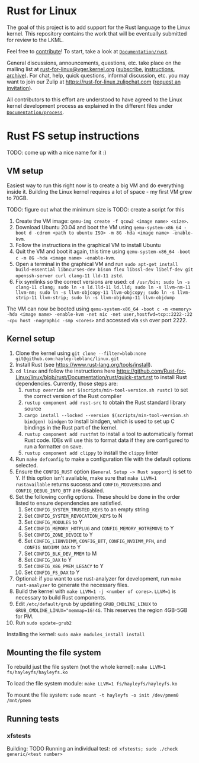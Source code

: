 # Rust for Linux

The goal of this project is to add support for the Rust language to the Linux kernel. This repository contains the work that will be eventually submitted for review to the LKML.

Feel free to [contribute](https://github.com/Rust-for-Linux/linux/contribute)! To start, take a look at [`Documentation/rust`](https://github.com/Rust-for-Linux/linux/tree/rust/Documentation/rust).

General discussions, announcements, questions, etc. take place on the mailing list at rust-for-linux@vger.kernel.org ([subscribe](mailto:majordomo@vger.kernel.org?body=subscribe%20rust-for-linux), [instructions](http://vger.kernel.org/majordomo-info.html), [archive](https://lore.kernel.org/rust-for-linux/)). For chat, help, quick questions, informal discussion, etc. you may want to join our Zulip at https://rust-for-linux.zulipchat.com ([request an invitation](https://lore.kernel.org/rust-for-linux/CANiq72kW07hWjuc+dyvYH9NxyXoHsQLCtgvtR+8LT-VaoN1J_w@mail.gmail.com/T/)).

All contributors to this effort are understood to have agreed to the Linux kernel development process as explained in the different files under [`Documentation/process`](https://www.kernel.org/doc/html/latest/process/index.html).

<!-- XXX: Only for GitHub -- do not commit into mainline -->

# Rust FS setup instructions
TODO: come up with a nice name for it :)

## VM setup
Easiest way to run this right now is to create a big VM and do everything inside it. Building the Linux kernel requires a lot of space - my first VM grew to 70GB. 

TODO: figure out what the minimum size is
TODO: create a script for this

1. Create the VM image: `qemu-img create -f qcow2 <image name> <size>`.
2. Download Ubuntu 20.04 and boot the VM using `qemu-system-x86_64 -boot d -cdrom <path to ubuntu ISO> -m 8G -hda <image name> -enable-kvm`.
3. Follow the instructions in the graphical VM to install Ubuntu
4. Quit the VM and boot it again, this time using `qemu-system-x86_64 -boot c -m 8G -hda <image name> -enable-kvm`. 
5. Open a terminal in the graphical VM and run `sudo apt-get install build-essential libncurses-dev bison flex libssl-dev libelf-dev git openssh-server curl clang-11 lld-11 zstd`.
6. Fix symlinks so the correct versions are used: `cd /usr/bin; sudo ln -s clang-11 clang; sudo ln -s ld.lld-11 ld.lld; sudo ln -s llvm-nm-11 llvm-nm; sudo ln -s llvm-objcopy-11 llvm-objcopy; sudo ln -s llvm-strip-11 llvm-strip; sudo ln -s llvm-objdump-11 llvm-objdump`

The VM can now be booted using `qemu-system-x86_64 -boot c -m <memory> -hda <image name> -enable-kvm -net nic -net user,hostfwd=tcp::2222-:22 -cpu host -nographic -smp <cores>` and accessed via `ssh` over port 2222. 

## Kernel setup
1. Clone the kernel using `git clone --filter=blob:none git@github.com:hayley-leblanc/linux.git`
2. Install Rust (see https://www.rust-lang.org/tools/install).
3. `cd linux` and follow the instructions here https://github.com/Rust-for-Linux/linux/blob/rust/Documentation/rust/quick-start.rst to install Rust dependencies. Currently, those steps are:
    1. `rustup override set $(scripts/min-tool-version.sh rustc)` to set the correct version of the Rust compiler
    2. `rustup component add rust-src` to obtain the Rust standard library source
    3. `cargo install --locked --version $(scripts/min-tool-version.sh bindgen) bindgen` to install bindgen, which is used to set up C bindings in the Rust part of the kernel.
    4. `rustup component add rustfmt` to install a tool to automatically format Rust code. IDEs will use this to format data if they are configured to run a formatter on save.
    5. `rustup component add clippy` to install the `clippy` linter
4. Run `make defconfig` to make a configuration file with the default options selected.
5. Ensure the `CONFIG_RUST` option (`General Setup -> Rust support`) is set to Y. If this option isn't available, make sure that `make LLVM=1 rustavailable` returns success and `CONFIG_MODVERSIONS` and `CONFIG_DEBUG_INFO_BTF` are disabled.
6. Set the following config options. These should be done in the order listed to ensure dependencies are satisfied.
    1. Set `CONFIG_SYSTEM_TRUSTED_KEYS` to an empty string
    2. Set `CONFIG_SYSTEM_REVOCATION_KEYS` to N
    3. Set `CONFIG_MODULES` to Y 
    4. Set `CONFIG_MEMORY_HOTPLUG` and `CONFIG_MEMORY_HOTREMOVE` to Y
    5. Set `CONFIG_ZONE_DEVICE` to Y
    6. Set `CONFIG_LIBNVDIMM`, `CONFIG_BTT`, `CONFIG_NVDIMM_PFN`, and `CONFIG_NVDIMM_DAX` to Y
    7. Set `CONFIG_BLK_DEV_PMEM` to M
    8. Set `CONFIG_DAX` to Y
    9. Set `CONFIG_X86_PMEM_LEGACY` to Y
    10. Set `CONFIG_FS_DAX` to Y
7. Optional: if you want to use rust-analyzer for development, run `make rust-analyzer` to generate the necessary files.
8. Build the kernel with `make LLVM=1 -j <number of cores>`. `LLVM=1` is necessary to build Rust components.
9. Edit `/etc/default/grub` by updating `GRUB_CMDLINE_LINUX` to `GRUB_CMDLINE_LINUX="memmap=1G!4G`. This reserves the region 4GB-5GB for PM. 
10. Run `sudo update-grub2`

Installing the kernel: `sudo make modules_install install`

## Mounting the file system

To rebuild just the file system (not the whole kernel): `make LLVM=1 fs/hayleyfs/hayleyfs.ko`

To load the file system module: `make LLVM=1 fs/hayleyfs/hayleyfs.ko`

To mount the file system: `sudo mount -t hayleyfs -o init /dev/pmem0 /mnt/pmem`

## Running tests
### xfstests
Building: TODO
Running an individual test: `cd xfstests; sudo ./check generic/<test number>`

